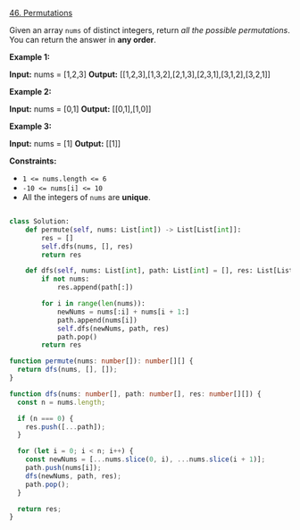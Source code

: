 [46. Permutations](https://leetcode.com/problems/permutations/)

Given an array `nums` of distinct integers, return *all the possible permutations*. You can return the answer in **any order**.

**Example 1:**

**Input:** nums = [1,2,3]
**Output:** [[1,2,3],[1,3,2],[2,1,3],[2,3,1],[3,1,2],[3,2,1]]

**Example 2:**

**Input:** nums = [0,1]
**Output:** [[0,1],[1,0]]

**Example 3:**

**Input:** nums = [1]
**Output:** [[1]]

**Constraints:**

- `1 <= nums.length <= 6`
- `-10 <= nums[i] <= 10`
- All the integers of `nums` are **unique**.

```py

class Solution:
    def permute(self, nums: List[int]) -> List[List[int]]:
        res = []
        self.dfs(nums, [], res)
        return res

    def dfs(self, nums: List[int], path: List[int] = [], res: List[List[int]] = []):
        if not nums:
            res.append(path[:])

        for i in range(len(nums)):
            newNums = nums[:i] + nums[i + 1:]
            path.append(nums[i])
            self.dfs(newNums, path, res)
            path.pop()
        return res

```

```ts
function permute(nums: number[]): number[][] {
  return dfs(nums, [], []);
}

function dfs(nums: number[], path: number[], res: number[][]) {
  const n = nums.length;

  if (n === 0) {
    res.push([...path]);
  }

  for (let i = 0; i < n; i++) {
    const newNums = [...nums.slice(0, i), ...nums.slice(i + 1)];
    path.push(nums[i]);
    dfs(newNums, path, res);
    path.pop();
  }

  return res;
}
```
